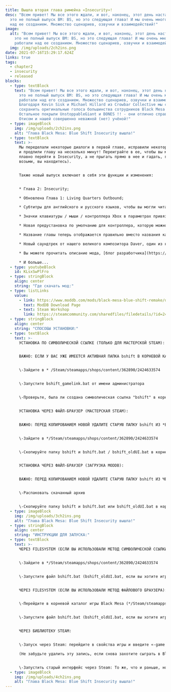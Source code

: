 ```yaml
---
title: Вышла вторая глава римейка «Insecurity»!
desc: "Всем привет! Мы все этого ждали, и вот, наконец, этот день настал! Нет,
  это не полный выпуск BM: BS, но это следующая глава! И мы очень много работали
  над ее созданием. Множество сценариев, озвучки и взаимодействий!"
image:
  alt: "Всем привет! Мы все этого ждали, и вот, наконец, этот день настал! Нет,
    это не полный выпуск BM: BS, но это следующая глава! И мы очень много
    работали над ее созданием. Множество сценариев, озвучки и взаимодействий!"
  img: /img/uploads/2ch2ins.png
date: 2021-07-16T15:29:17.624Z
links: true
tags:
  - chapter2
  - insecurity
  - released
blocks:
  - type: textBlock
    text: "Всем привет! Мы все этого ждали, и вот, наконец, этот день настал! Нет,
      это не полный выпуск BM: BS, но это следующая глава! И мы очень много
      работали над его созданием. Множество сценариев, озвучки и взаимодействий!
      Благодаря Kevin Sisk и Michael Hillard из Crowbar Collective мы смогли
      сохранить оригинальные голоса большинства сотрудников Black Mesa!
      Остальное покрыли UnstoppableGiant и BONES !! - они отлично справились с
      Отисом и нашей совершенно неважной (нет) учёной!"
  - type: imageBlock
    img: /img/uploads/2ch2ins.png
    alt: "Глава Black Mesa: Blue Shift Insecurity вышла!"
  - type: textBlock
    text: >-
      Мы переделали некоторые диалоги в первой главе, исправили некоторые ошибки
      и продлили главу на несколько минут! Переиграйте в ее, чтобы вы могли
      плавно перейти в Insecurity, а не прыгать прямо в нее и гадать, где, черт
      возьми, вы находитесь).


      Также новый выпуск включает в себя эти функции и изменения:


      * Глава 2: Insecurity;

      * Обновлена ​​Глава 1: Living Quarters Outbound;

      * Субтитры для английского и русского языков, чтобы вы могли читать что-то новое во время игры;

      * Значки клавиатуры / мыши / контроллера Xbox в параметрах привязки в новом пользовательском интерфейсе;

      * Новая предустановка по умолчанию для контроллера, которую можно использовать, нажав новую кнопку в параметрах привязки в новом пользовательском интерфейсе (при применении предустановки контроллера она отключает все привязки клавиатуры для подсказок HUD, чтобы отображались правильные значки, наоборот);

      * Название главы теперь отображается правильно вместо названия карты в сохранениях;

      * Новый саундтрек от нашего великого композитора Daver, один из которых вы можете услышать далее;

      * Вы можете прочитать описание мода, [блог разработчика](https://blueshift.hecucollective.com/blog/) и увидеть людей, участвовавших в разработке этого ремейка, на последних двух вкладках нового пользовательского интерфейса;

      * И больше...
  - type: youtubeBlock
    id: KLsxSwPlFro
  - type: stringBlock
    align: center
    string: "Где скачать мод:"
  - type: listLinks
    value:
      - link: https://www.moddb.com/mods/black-mesa-blue-shift-remake/downloads/black-mesa-blue-shift-chapters-1-2#downloadsform
        text: ModDB Download Page
      - text: Steam Workshop
        link: https://steamcommunity.com/sharedfiles/filedetails/?id=2424633574
  - type: stringBlock
    align: center
    string: "СПОСОБЫ УСТАНОВКИ:"
  - type: textBlock
    text: >-
      УСТАНОВКА ПО СИМВОЛИЧЕСКОЙ ССЫЛКЕ (ТОЛЬКО ДЛЯ МАСТЕРСКОЙ STEAM):


      ВАЖНО: ЕСЛИ У ВАС УЖЕ ИМЕЕТСЯ АКТИВНАЯ ПАПКА bshift В КОРНЕВОЙ КАТАЛОГЕ, ВЫ ДОЛЖНЫ УДАЛИТЬ ЕЕ ИЛИ В противном случае СИМВОЛИЧЕСКАЯ ССЫЛКА МОЖЕТ НЕ СОЗДАТЬСЯ!


      \-Зайдите в * /Steam/steamapps/shops/content/362890/2424633574


      \-Запустите bshift_gamelink.bat от имени администратора


      \-Проверьте, была ли создана символическая ссылка "bshift" в корневом каталоге Black Mesa (* /Steam/Steamapps/Common/Black Mesa)


      УСТАНОВКА ЧЕРЕЗ ФАЙЛ-БРАУЗЕР (МАСТЕРСКАЯ STEAM):


      ВАЖНО: ПЕРЕД КОПИРОВАНИЕМ НОВОЙ УДАЛИТЕ СТАРУЮ ПАПКУ bshift ИЗ *BLACK MESA* КАТАЛОГА, ИЛИ ВЫ столкнетесь с НЕКОТОРЫМИ ПРОБЛЕМАМИ.


      \-Зайдите в */Steam/steamapps/shops/content/362890/2424633574


      \-Скопируйте папку bshift и bshift.bat / bshift_oldUI.bat в корневой каталог игры Black Mesa (* /Steam/steamapps/Common/Black Mesa/)


      УСТАНОВКА ЧЕРЕЗ ФАЙЛ-БРАУЗЕР (ЗАГРУЗКА MODDB):


      ВАЖНО: ПЕРЕД КОПИРОВАНИЕМ НОВОЙ УДАЛИТЕ СТАРУЮ ПАПКУ bshift ИЗ ЧЕРНОГО КОРНЕВОГО КАТАЛОГА MESA GAME, ИЛИ ВЫ столкнетесь с НЕКОТОРЫМИ ПРОБЛЕМАМИ.


      \-Распаковать скачанный архив


      \-Скопируйте папку bshift и bshift.bat или bshift_oldUI.bat в корневой каталог игры Black Mesa (* /Steam/Steamapps/Common/Black Mesa/)
  - type: imageBlock
    img: /img/uploads/3ch2ins.png
    alt: "Глава Black Mesa: Blue Shift Insecurity вышла!"
  - type: stringBlock
    align: center
    string: "ИНСТРУКЦИИ ДЛЯ ЗАПУСКА:"
  - type: textBlock
    text: >-
      ЧЕРЕЗ FILESYSTEM (ЕСЛИ ВЫ ИСПОЛЬЗОВАЛИ МЕТОД СИМВОЛИЧЕСКОЙ ССЫЛКИ):


      \-Зайдите в */Steam/steamapps/shops/content/362890/2424633574


      \-Запустите файл bshift.bat (bshift_oldUI.bat, если вы хотите играть под старым пользовательским интерфейсом)


      ЧЕРЕЗ FILESYSTEM (ЕСЛИ ВЫ ИСПОЛЬЗОВАЛИ МЕТОД ФАЙЛОВОГО БРАУЗЕРА):


      \-Перейдите в корневой каталог игры Black Mesa (*/Steam/steamapps/Common/Black Mesa/)


      \-Запустите файл bshift.bat (bshift_oldUI.bat, если вы хотите играть под старым пользовательским интерфейсом)


      ЧЕРЕЗ БИБЛИОТЕКУ STEAM:


      \-Запуск через Steam: перейдите в свойства игры и введите «-game bshift» в параметры запуска.

      (Не забудьте удалить эту запись, если снова захотите сыграть в Black Mesa.)


      \-Запустить старый интерфейс через Steam: То же, что и раньше, но на этот раз «-game bshift -oldgameui»
  - type: imageBlock
    img: /img/uploads/4ch2ins.png
    alt: "Глава Black Mesa: Blue Shift Insecurity вышла!"
---
```

